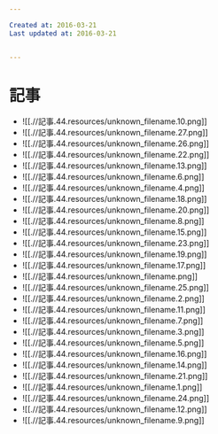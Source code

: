 ```yaml
---

Created at: 2016-03-21
Last updated at: 2016-03-21


---
```


# 記事


* ![[.//記事.44.resources/unknown_filename.10.png]]
* ![[.//記事.44.resources/unknown_filename.27.png]]
* ![[.//記事.44.resources/unknown_filename.26.png]]
* ![[.//記事.44.resources/unknown_filename.22.png]]
* ![[.//記事.44.resources/unknown_filename.13.png]]
* ![[.//記事.44.resources/unknown_filename.6.png]]
* ![[.//記事.44.resources/unknown_filename.4.png]]
* ![[.//記事.44.resources/unknown_filename.18.png]]
* ![[.//記事.44.resources/unknown_filename.20.png]]
* ![[.//記事.44.resources/unknown_filename.8.png]]
* ![[.//記事.44.resources/unknown_filename.15.png]]
* ![[.//記事.44.resources/unknown_filename.23.png]]
* ![[.//記事.44.resources/unknown_filename.19.png]]
* ![[.//記事.44.resources/unknown_filename.17.png]]
* ![[.//記事.44.resources/unknown_filename.png]]
* ![[.//記事.44.resources/unknown_filename.25.png]]
* ![[.//記事.44.resources/unknown_filename.2.png]]
* ![[.//記事.44.resources/unknown_filename.11.png]]
* ![[.//記事.44.resources/unknown_filename.7.png]]
* ![[.//記事.44.resources/unknown_filename.3.png]]
* ![[.//記事.44.resources/unknown_filename.5.png]]
* ![[.//記事.44.resources/unknown_filename.16.png]]
* ![[.//記事.44.resources/unknown_filename.14.png]]
* ![[.//記事.44.resources/unknown_filename.21.png]]
* ![[.//記事.44.resources/unknown_filename.1.png]]
* ![[.//記事.44.resources/unknown_filename.24.png]]
* ![[.//記事.44.resources/unknown_filename.12.png]]
* ![[.//記事.44.resources/unknown_filename.9.png]]

